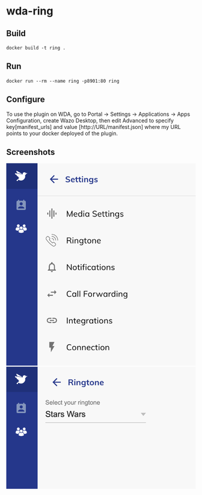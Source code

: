 # wda-ring

Build
-----

    docker build -t ring .

Run
---

    docker run --rm --name ring -p8901:80 ring

Configure
---------

To use the plugin on WDA, go to Portal -> Settings -> Applications -> Apps Configuration, create Wazo Desktop, then edit Advanced to specify key[manifest_urls] and value [http://URL/manifest.json] where my URL points to your docker deployed of the plugin.

Screenshots
-----------

![menu1](./screenshots/menu1.png?raw=true)
![menu2](./screenshots/menu2.png?raw=true)

